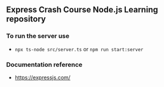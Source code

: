 ## Express Crash Course Node.js Learning repository

### To run the server use

- `npx ts-node src/server.ts` or `npm run start:server`

### Documentation reference

- https://expressjs.com/
